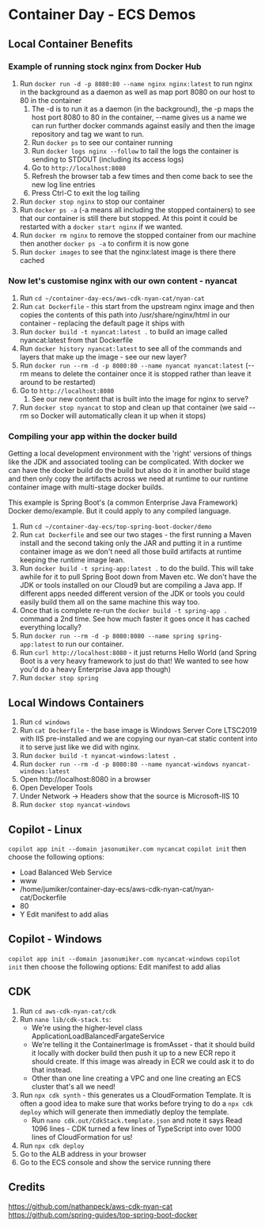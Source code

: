 # Container Day - ECS Demos

## Local Container Benefits

### Example of running stock nginx from Docker Hub

1. Run `docker run -d -p 8080:80 --name nginx nginx:latest` to run nginx in the background as a daemon as well as map port 8080 on our host to 80 in the container
    1. The -d is to run it as a daemon (in the background), the -p maps the host port 8080 to 80 in the container, --name gives us a name we can run further docker commands against easily and then the image repository and tag we want to run.
    1. Run `docker ps` to see our container running
    1. Run `docker logs nginx --follow` to tail the logs the container is sending to STDOUT (including its access logs)
    1. Go to `http://localhost:8080`
    1. Refresh the browser tab a few times and then come back to see the new log line entries
    1. Press Ctrl-C to exit the log tailing
1. Run `docker stop nginx` to stop our container
1. Run `docker ps -a` (-a means all including the stopped containers) to see that our container is still there but stopped. At this point it could be restarted with a `docker start nginx` if we wanted.
1. Run `docker rm nginx` to remove the stopped container from our machine then another `docker ps -a` to confirm it is now gone
1. Run `docker images` to see that the nginx:latest image is there there cached

### Now let's customise nginx with our own content - nyancat
1. Run `cd ~/container-day-ecs/aws-cdk-nyan-cat/nyan-cat`
1. Run `cat Dockerfile` - this start from the upstream nginx image and then copies the contents of this path into /usr/share/nginx/html in our container - replacing the default page it ships with
1. Run `docker build -t nyancat:latest .` to build an image called nyancat:latest from that Dockerfile
1. Run `docker history nyancat:latest` to see all of the commands and layers that make up the image - see our new layer?
1. Run `docker run --rm -d -p 8080:80 --name nyancat nyancat:latest` (--rm means to delete the container once it is stopped rather than leave it around to be restarted) 
1. Go to `http://localhost:8080`
    1. See our new content that is built into the image for nginx to serve?
1. Run `docker stop nyancat` to stop and clean up that container (we said --rm so Docker will automatically clean it up when it stops)

### Compiling your app within the docker build

Getting a local development environment with the 'right' versions of things like the JDK and associated tooling can be complicated. With docker we can have the docker build do the build but also do it in another build stage and then only copy the artifacts across we need at runtime to our runtime container image with multi-stage docker builds.

This example is Spring Boot's (a common Enterprise Java Framework) Docker demo/example. But it could apply to any compiled language.

1. Run `cd ~/container-day-ecs/top-spring-boot-docker/demo`
1. Run `cat Dockerfile` and see our two stages - the first running a Maven install and the second taking only the JAR and putting it in a runtime container image as we don't need all those build artifacts at runtime keeping the runtime image lean.
1. Run `docker build -t spring-app:latest .` to do the build. This will take awhile for it to pull Spring Boot down from Maven etc. We don't have the JDK or tools installed on our Cloud9 but are compiling a Java app. If different apps needed different version of the JDK or tools you could easily build them all on the same machine this way too.
1. Once that is complete re-run the `docker build -t spring-app .` command a 2nd time. See how much faster it goes once it has cached everything locally?
1. Run `docker run --rm -d -p 8080:8080 --name spring spring-app:latest` to run our container.
1. Run `curl http://localhost:8080` - it just returns Hello World (and Spring Boot is a very heavy framework to just do that! We wanted to see how you'd do a heavy Enterprise Java app though)
1. Run `docker stop spring`

## Local Windows Containers
1. Run `cd windows`
1. Run `cat Dockerfile` - the base image is Windows Server Core LTSC2019 with IIS pre-installed and we are copying our nyan-cat static content into it to serve just like we did with nginx.
1. Run `docker build -t nyancat-windows:latest .`
1. Run `docker run --rm -d -p 8080:80 --name nyancat-windows nyancat-windows:latest`
1. Open http://localhost:8080 in a browser
1. Open Developer Tools
1. Under Network -> Headers show that the source is Microsoft-IIS 10
1. Run `docker stop nyancat-windows`

## Copilot - Linux
`copilot app init --domain jasonumiker.com nycancat`
`copilot init` then choose the following options: 
- Load Balanced Web Service
- www
- /home/jumiker/container-day-ecs/aws-cdk-nyan-cat/nyan-cat/Dockerfile
- 80
- Y
Edit manifest to add alias

## Copilot - Windows
`copilot app init --domain jasonumiker.com nycancat-windows`
`copilot init` then choose the following options:
Edit manifest to add alias

## CDK

1. Run `cd aws-cdk-nyan-cat/cdk`
1. Run `nano lib/cdk-stack.ts`:
    - We're using the higher-level class ApplicationLoadBalancedFargateService
    - We're telling it the ContainerImage is fromAsset - that it should build it locally with docker build then push it up to a new ECR repo it should create. If this image was already in ECR we could ask it to do that instead.
    - Other than one line creating a VPC and one line creating an ECS cluster that's all we need!
1. Run `npx cdk synth` - this generates us a CloudFormation Template. It is often a good idea to make sure that works before trying to do a `npx cdk deploy` which will generate then immediatly deploy the template.
    - Run `nano cdk.out/CdkStack.template.json` and note it says Read 1096 lines - CDK turned a few lines of TypeScript into over 1000 lines of CloudFormation for us!
1. Run `npx cdk deploy`
1. Go to the ALB address in your browser
1. Go to the ECS console and show the service running there

## Credits

https://github.com/nathanpeck/aws-cdk-nyan-cat
https://github.com/spring-guides/top-spring-boot-docker